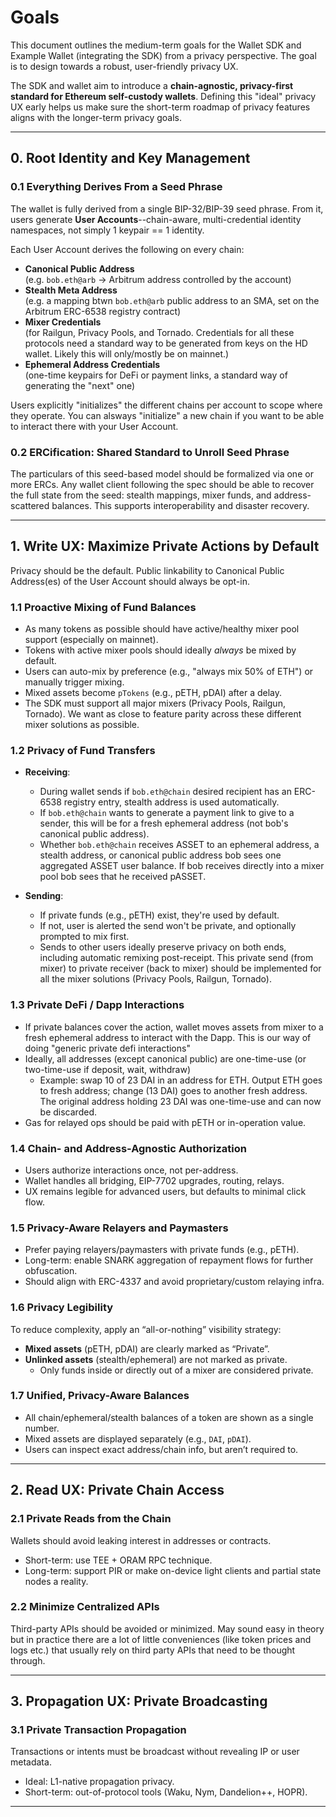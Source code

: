 # Goals

This document outlines the medium-term goals for the Wallet SDK and Example Wallet (integrating the SDK) from a privacy perspective. The goal is to design towards a robust, user-friendly privacy UX.

The SDK and wallet aim to introduce a **chain-agnostic, privacy-first standard for Ethereum self-custody wallets**. Defining this "ideal" privacy UX early helps us make sure the short-term roadmap of privacy features aligns with the longer-term privacy goals.

---

## 0. Root Identity and Key Management

### 0.1 Everything Derives From a Seed Phrase

The wallet is fully derived from a single BIP-32/BIP-39 seed phrase. From it, users generate **User Accounts**--chain-aware, multi-credential identity namespaces, not simply 1 keypair == 1 identity.

Each User Account derives the following on every chain:

- **Canonical Public Address**  
  (e.g. `bob.eth@arb` → Arbitrum address controlled by the account)
- **Stealth Meta Address**  
  (e.g. a mapping btwn `bob.eth@arb` public address to an SMA, set on the Arbitrum ERC-6538 registry contract)
- **Mixer Credentials**  
  (for Railgun, Privacy Pools, and Tornado. Credentials for all these protocols need a standard way to be generated from keys on the HD wallet. Likely this will only/mostly be on mainnet.)
- **Ephemeral Address Credentials**  
  (one-time keypairs for DeFi or payment links, a standard way of generating the "next" one)

Users explicitly "initializes" the different chains per account to scope where they operate. You can alsways "initialize" a new chain if you want to be able to interact there with your User Account.

### 0.2 ERCification: Shared Standard to Unroll Seed Phrase 

The particulars of this seed-based model should be formalized via one or more ERCs. Any wallet client following the spec should be able to recover the full state from the seed: stealth mappings, mixer funds, and address-scattered balances. This supports interoperability and disaster recovery.

---

## 1. Write UX: Maximize Private Actions by Default

Privacy should be the default. Public linkability to Canonical Public Address(es) of the User Account should always be opt-in.

### 1.1 Proactive Mixing of Fund Balances

- As many tokens as possible should have active/healthy mixer pool support (especially on mainnet).
- Tokens with active mixer pools should ideally _always_ be mixed by default.
- Users can auto-mix by preference (e.g., "always mix 50% of ETH") or manually trigger mixing.
- Mixed assets become `pTokens` (e.g., pETH, pDAI) after a delay.
- The SDK must support all major mixers (Privacy Pools, Railgun, Tornado). We want as close to feature parity across these different mixer solutions as possible.

### 1.2 Privacy of Fund Transfers

- **Receiving**:  
  - During wallet sends if `bob.eth@chain` desired recipient has an ERC-6538 registry entry, stealth address is used automatically.
  - If `bob.eth@chain` wants to generate a payment link to give to a sender, this will be for a fresh ephemeral address (not bob's canonical public address).
  - Whether `bob.eth@chain` receives ASSET to an ephemeral address, a stealth address, or canonical public address bob sees one aggregated ASSET user balance. If bob receives directly into a mixer pool bob sees that he received pASSET.

- **Sending**:  
  - If private funds (e.g., pETH) exist, they're used by default.
  - If not, user is alerted the send won't be private, and optionally prompted to mix first.
  - Sends to other users ideally preserve privacy on both ends, including automatic remixing post-receipt. This private send (from mixer) to private receiver (back to mixer) should be implemented for all the mixer solutions (Privacy Pools, Railgun, Tornado).

### 1.3 Private DeFi / Dapp Interactions

- If private balances cover the action, wallet moves assets from mixer to a fresh ephemeral address to interact with the Dapp. This is our way of doing "generic private defi interactions"
- Ideally, all addresses (except canonical public) are one-time-use (or two-time-use if deposit, wait, withdraw)
  - Example: swap 10 of 23 DAI in an address for ETH. Output ETH goes to fresh address; change (13 DAI) goes to another fresh address. The original address holding 23 DAI was one-time-use and can now be discarded.
- Gas for relayed ops should be paid with pETH or in-operation value.

### 1.4 Chain- and Address-Agnostic Authorization

- Users authorize interactions once, not per-address.
- Wallet handles all bridging, EIP-7702 upgrades, routing, relays.
- UX remains legible for advanced users, but defaults to minimal click flow.

### 1.5 Privacy-Aware Relayers and Paymasters

- Prefer paying relayers/paymasters with private funds (e.g., pETH).
- Long-term: enable SNARK aggregation of repayment flows for further obfuscation.
- Should align with ERC-4337 and avoid proprietary/custom relaying infra.

### 1.6 Privacy Legibility

To reduce complexity, apply an “all-or-nothing” visibility strategy:

- **Mixed assets** (pETH, pDAI) are clearly marked as “Private”.
- **Unlinked assets** (stealth/ephemeral) are not marked as private.
  - Only funds inside or directly out of a mixer are considered private.

### 1.7 Unified, Privacy-Aware Balances

- All chain/ephemeral/stealth balances of a token are shown as a single number.
- Mixed assets are displayed separately (e.g., `DAI`, `pDAI`).
- Users can inspect exact address/chain info, but aren’t required to.

---

## 2. Read UX: Private Chain Access

### 2.1 Private Reads from the Chain

Wallets should avoid leaking interest in addresses or contracts.

- Short-term: use TEE + ORAM RPC technique.
- Long-term: support PIR or make on-device light clients and partial state nodes a reality.

### 2.2 Minimize Centralized APIs

Third-party APIs should be avoided or minimized. May sound easy in theory but in practice there are a lot of little conveniences (like token prices and logs etc.) that usually rely on third party APIs that need to be thought through.

---

## 3. Propagation UX: Private Broadcasting

### 3.1 Private Transaction Propagation

Transactions or intents must be broadcast without revealing IP or user metadata.

- Ideal: L1-native propagation privacy.
- Short-term: out-of-protocol tools (Waku, Nym, Dandelion++, HOPR).

---
